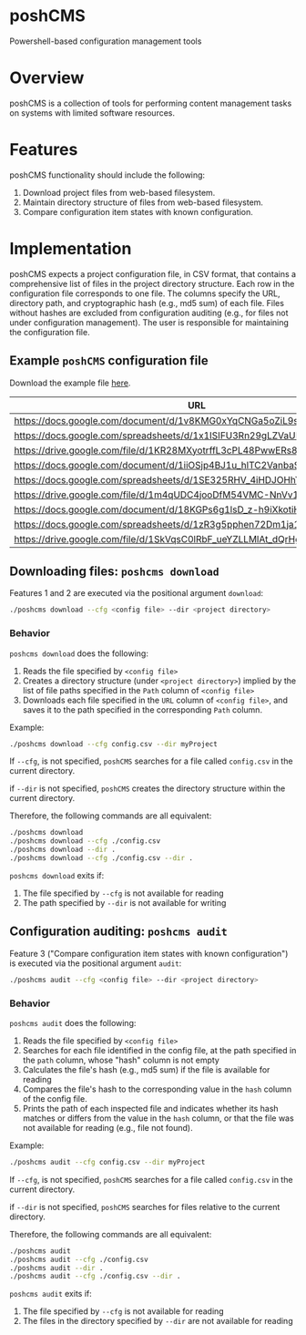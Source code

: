 # poshCMS
Powershell-based configuration management tools

# Overview
poshCMS is a collection of tools for performing content management tasks on systems with limited software resources.

# Features
poshCMS functionality should include the following: 
1. Download project files from web-based filesystem.
2. Maintain directory structure of files from web-based filesystem.
3. Compare configuration item states with known configuration.

# Implementation
poshCMS expects a project configuration file, in CSV format, that contains a comprehensive list of files in the project directory structure. Each row in the configuration file corresponds to one file. The columns specify the URL, directory path, and cryptographic hash (e.g., md5 sum) of each file. Files without hashes are excluded from configuration auditing (e.g., for files not under configuration management). The user is responsible for maintaining the configuration file.

## Example `poshCMS` configuration file

Download the example file [here](https://github.com/matthewgiarra/poshCMS/blob/main/resources/files.csv).


| URL | Path | Hash (md5) |
| --- | --- | --- |
| https://docs.google.com/document/d/1v8KMG0xYqCNGa5oZiL9seaO3111kAwyA | configuration_management/artifacts/001/system_spec.docx | fe04b5b4e0e97a17de5055378674fbdd |
| https://docs.google.com/spreadsheets/d/1x1ISIFU3Rn29gLZVaUMzCHtiMF02vgAG | configuration_management/artifacts/001/system_spec_crm.xlsx |  |
| https://drive.google.com/file/d/1KR28MXyotrffL3cPL48PwwERs8xnRjrH | configuration_management/artifacts/001/system_spec.json |  |
| https://docs.google.com/document/d/1iiOSjp4BJ1u_hlTC2VanbaShpBWz4rCA | configuration_management/artifacts/002/subsystem_spec.docx | 88b22c123e2235e9bcbfd3c37682111c |
| https://docs.google.com/spreadsheets/d/1SE325RHV_4iHDJOHhYnSTIimnnhu0wpM | configuration_management/artifacts/002/subsystem_spec_CRM.xlsx |  |
| https://drive.google.com/file/d/1m4qUDC4jooDfM54VMC-NnVv1WJ7x6qpI | configuration_management/artifacts/002/subsystem_spec.json |  |
| https://docs.google.com/document/d/18KGPs6g1lsD_z-h9iXkotiH01wbTZ5nc | configuration_management/artifacts/003/component_icd.docx | e1a089680b64fdedf4682542145bb242 |
| https://docs.google.com/spreadsheets/d/1zR3g5pphen72Dm1ja15RnKf7nWdVvtT_ | configuration_management/artifacts/003/component_icd_crm.xlsx |  |
| https://drive.google.com/file/d/1SkVqsC0lRbF_ueYZLLMlAt_dQrHg2-9B | configuration_management/artifacts/003/component_icd.json |  |

## Downloading files: `poshcms download`
Features 1 and 2 are executed via the positional argument `download`:

```bash
./poshcms download --cfg <config file> --dir <project directory>
```

### Behavior
`poshcms download` does the following:

1. Reads the file specified by `<config file>`
2. Creates a directory structure (under `<project directory>`) implied by the list of file paths specified in the `Path` column of `<config file>`
3. Downloads each file specified in the `URL` column of `<config file>`, and saves it to the path specified in the corresponding `Path` column.

Example:
```bash
./poshcms download --cfg config.csv --dir myProject
```

If `--cfg`, is not specified, `poshCMS` searches for a file called `config.csv` in the current directory. 

if `--dir` is not specified, `poshCMS` creates the directory structure within the current directory. 

Therefore, the following commands are all equivalent:

```bash
./poshcms download
./poshcms download --cfg ./config.csv
./poshcms download --dir .
./poshcms download --cfg ./config.csv --dir .
```

`poshcms download` exits if:
1. The file specified by `--cfg` is not available for reading
2. The path specified by `--dir` is not available for writing

## Configuration auditing: `poshcms audit`
Feature 3 ("Compare configuration item states with known configuration") is executed via the positional argument `audit`:

```bash
./poshcms audit --cfg <config file> --dir <project directory>
```

### Behavior
`poshcms audit` does the following:
1. Reads the file specified by `<config file>`
2. Searches for each file identified in the config file, at the path specified in the `path` column, whose "hash" column is not empty
3. Calculates the file's hash (e.g., md5 sum) if the file is available for reading
4. Compares the file's hash to the corresponding value in the `hash` column of the config file.
5. Prints the path of each inspected file and indicates whether its hash matches or differs from the value in the `hash` column, or that the file was not available for reading (e.g., file not found). 

Example:

```bash
./poshcms audit --cfg config.csv --dir myProject
```

If `--cfg`, is not specified, `poshCMS` searches for a file called `config.csv` in the current directory. 

if `--dir` is not specified, `poshCMS` searches for files relative to the current directory. 

Therefore, the following commands are all equivalent:

```bash
./poshcms audit
./poshcms audit --cfg ./config.csv
./poshcms audit --dir .
./poshcms audit --cfg ./config.csv --dir .
```

`poshcms audit` exits if:
1. The file specified by `--cfg` is not available for reading
2. The files in the directory specified by `--dir` are not available for reading

